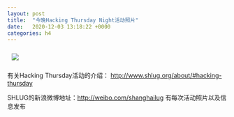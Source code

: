 ```yaml
---
layout: post
title:  "今晚Hacking Thursday Night活动照片"
date:   2020-12-03 13:18:22 +0000
categories: h4
---
```


[<img src='/res2020q4/kc03.h4/kc03_2021_3300+08.1920p.jpg' style='margin:10px'>](/res2020q4/kc03.h4/kc03_2021_3300+08.JPG)

有关Hacking Thursday活动的介绍：
http://www.shlug.org/about/#hacking-thursday

SHLUG的新浪微博地址：http://weibo.com/shanghailug 有每次活动照片以及信息发布


